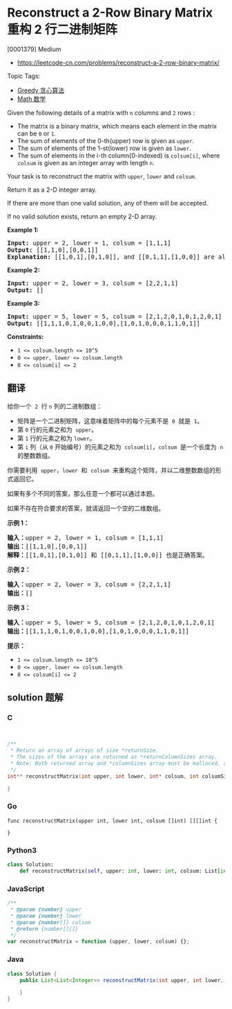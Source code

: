 # Reconstruct a 2-Row Binary Matrix 重构 2 行二进制矩阵

[0001379] Medium

- https://leetcode-cn.com/problems/reconstruct-a-2-row-binary-matrix/

Topic Tags:

- [Greedy 贪心算法](https://leetcode-cn.com/tag/greedy/)
- [Math 数学](https://leetcode-cn.com/tag/math/)

Given the following details of a matrix with `n` columns and `2` rows :

- The matrix is a binary matrix, which means each element in the matrix can be `0` or `1`.
- The sum of elements of the 0-th(upper) row is given as `upper`.
- The sum of elements of the 1-st(lower) row is given as `lower`.
- The sum of elements in the i-th column(0-indexed) is `colsum[i]`, where `colsum` is given as an integer array with length `n`.

Your task is to reconstruct the matrix with `upper`, `lower` and `colsum`.

Return it as a 2-D integer array.

If there are more than one valid solution, any of them will be accepted.

If no valid solution exists, return an empty 2-D array.

**Example 1:**

<pre><strong>Input:</strong> upper = 2, lower = 1, colsum = [1,1,1]
<strong>Output:</strong> [[1,1,0],[0,0,1]]
<strong>Explanation: </strong>[[1,0,1],[0,1,0]], and [[0,1,1],[1,0,0]] are also correct answers.
</pre>

**Example 2:**

<pre><strong>Input:</strong> upper = 2, lower = 3, colsum = [2,2,1,1]
<strong>Output:</strong> []
</pre>

**Example 3:**

<pre><strong>Input:</strong> upper = 5, lower = 5, colsum = [2,1,2,0,1,0,1,2,0,1]
<strong>Output:</strong> [[1,1,1,0,1,0,0,1,0,0],[1,0,1,0,0,0,1,1,0,1]]
</pre>

**Constraints:**

- `1 <= colsum.length <= 10^5`
- `0 <= upper, lower <= colsum.length`
- `0 <= colsum[i] <= 2`

## 翻译

给你一个  `2`  行 `n` 列的二进制数组：

- 矩阵是一个二进制矩阵，这意味着矩阵中的每个元素不是  `0`  就是  `1`。
- 第 `0` 行的元素之和为  `upper`。
- 第 `1` 行的元素之和为 `lower`。
- 第 `i` 列（从 `0` 开始编号）的元素之和为  `colsum[i]`，`colsum`  是一个长度为  `n`  的整数数组。

你需要利用  `upper`，`lower`  和  `colsum`  来重构这个矩阵，并以二维整数数组的形式返回它。

如果有多个不同的答案，那么任意一个都可以通过本题。

如果不存在符合要求的答案，就请返回一个空的二维数组。

**示例 1：**

<pre><strong>输入：</strong>upper = 2, lower = 1, colsum = [1,1,1]
<strong>输出：</strong>[[1,1,0],[0,0,1]]
<strong>解释：</strong>[[1,0,1],[0,1,0]] 和 [[0,1,1],[1,0,0]] 也是正确答案。
</pre>

**示例 2：**

<pre><strong>输入：</strong>upper = 2, lower = 3, colsum = [2,2,1,1]
<strong>输出：</strong>[]
</pre>

**示例 3：**

<pre><strong>输入：</strong>upper = 5, lower = 5, colsum = [2,1,2,0,1,0,1,2,0,1]
<strong>输出：</strong>[[1,1,1,0,1,0,0,1,0,0],[1,0,1,0,0,0,1,1,0,1]]
</pre>

**提示：**

- `1 <= colsum.length <= 10^5`
- `0 <= upper, lower <= colsum.length`
- `0 <= colsum[i] <= 2`

## solution 题解

### C

```c


/**
 * Return an array of arrays of size *returnSize.
 * The sizes of the arrays are returned as *returnColumnSizes array.
 * Note: Both returned array and *columnSizes array must be malloced, assume caller calls free().
 */
int** reconstructMatrix(int upper, int lower, int* colsum, int colsumSize, int* returnSize, int** returnColumnSizes){

}
```

### Go

```golang
func reconstructMatrix(upper int, lower int, colsum []int) [][]int {

}
```

### Python3

```python
class Solution:
    def reconstructMatrix(self, upper: int, lower: int, colsum: List[int]) -> List[List[int]]:
```

### JavaScript

```javascript
/**
 * @param {number} upper
 * @param {number} lower
 * @param {number[]} colsum
 * @return {number[][]}
 */
var reconstructMatrix = function (upper, lower, colsum) {};
```

### Java

```java
class Solution {
    public List<List<Integer>> reconstructMatrix(int upper, int lower, int[] colsum) {

    }
}
```
